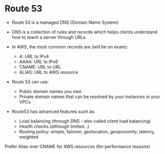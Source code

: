 # Route 53

- Route 53 is a managed DNS (Domain Name System)
- DNS is a collection of rules and records which helps clients understand how to reach a server through URLs.

- In AWS, the most common records are (will be on exam):
    - A: URL to IPv4
    - AAAA: URL to IPv6
    - CNAME: URL to URL
    - ALIAS: URL to AWS resource

- Route 53 can use:
    - Public domain names you own
    - Private domain names that can be resolved by your instances in your VPCs

- Route53 has advanced features such as:
    - Load balancing (through DNS - also called client load balancing)
    - Health checks (although limited…)
    - Routing policy: simple, failover, geolocation, geoproximity, latency, weighted

Prefer Alias over CNAME for AWS resources (for performance reasons)